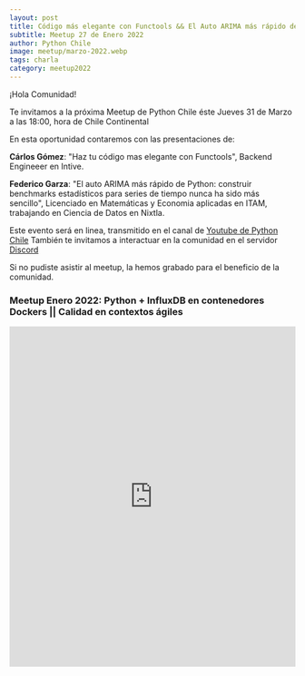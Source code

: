 ```yaml
---
layout: post
title: Código más elegante con Functools && El Auto ARIMA más rápido de Python
subtitle: Meetup 27 de Enero 2022
author: Python Chile
image: meetup/marzo-2022.webp
tags: charla
category: meetup2022
---
```


¡Hola Comunidad!

Te invitamos a la próxima Meetup de Python Chile éste Jueves 31 de Marzo a las 18:00, hora de Chile Continental

En esta oportunidad contaremos con las presentaciones de:

**Cárlos Gómez**: "Haz tu código mas elegante con Functools", Backend Engineeer en Intive. 
    
**Federico Garza**: "El auto ARIMA más rápido de Python: construir benchmarks estadísticos para series de tiempo nunca ha sido más sencillo",
Licenciado en Matemáticas y Economia aplicadas en ITAM, trabajando en Ciencia de Datos en Nixtla.

Este evento será en linea, transmitido en el canal de [Youtube de Python Chile](https://www.youtube.com/pythonchile)
También te invitamos a interactuar en la comunidad en el servidor [Discord](https://discord.gg/dTHMfJvauS)



Si no pudiste asistir al meetup, la hemos grabado para el beneficio de la comunidad.

### Meetup Enero 2022: Python + InfluxDB en contenedores Dockers || Calidad en contextos ágiles
<div style="text-align: center;">
    <iframe width="100%" height="600"
    src="https://www.youtube.com/embed/9iiH4TnCFUE" title="YouTube video player" frameborder="0"
    allow="accelerometer; autoplay; clipboard-write; encrypted-media; gyroscope; picture-in-picture"
    allowfullscreen></iframe>
</div>    

